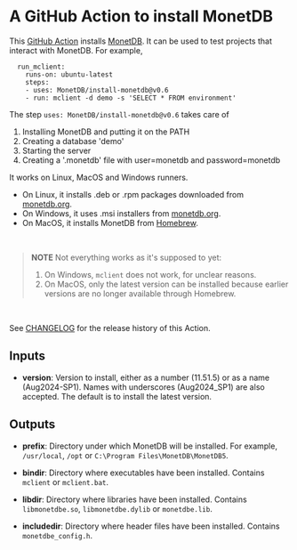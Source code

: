 A GitHub Action to install MonetDB
==================================


This [GitHub Action] installs [MonetDB].
It can be used to test projects that interact with MonetDB.
For example,

```
  run_mclient:
    runs-on: ubuntu-latest
    steps:
    - uses: MonetDB/install-monetdb@v0.6
    - run: mclient -d demo -s 'SELECT * FROM environment'
```

The step `uses: MonetDB/install-monetdb@v0.6` takes care of
1. Installing MonetDB and putting it on the PATH
2. Creating a database 'demo'
3. Starting the server
4. Creating a '.monetdb' file with user=monetdb and password=monetdb

It works on Linux, MacOS and Windows runners.
* On Linux, it installs .deb or .rpm packages downloaded from [monetdb.org][MonetDB].
* On Windows, it uses .msi installers from [monetdb.org][MonetDB].
* On MacOS, it installs MonetDB from [Homebrew].

<br>

> **NOTE** Not everything works as it's supposed to yet:
> 1. On Windows, `mclient` does not work, for unclear reasons.
> 2. On MacOS, only the latest version can be installed because earlier versions
>    are no longer available through Homebrew.

<br>

See [CHANGELOG](./CHANGELOG.md) for the release history of this Action.

Inputs
------

* **version**: Version to install, either as a number (11.51.5) or as a name
  (Aug2024-SP1). Names with underscores (Aug2024_SP1) are also accepted.
  The default is to install the latest version.


Outputs
-------

* **prefix**: Directory under which MonetDB will be installed.
  For example, `/usr/local`, `/opt` or `C:\Program Files\MonetDB\MonetDB5`.

* **bindir**: Directory where executables have been installed.
  Contains `mclient` or `mclient.bat`.

* **libdir**: Directory where libraries have been installed.
  Contains `libmonetdbe.so`, `libmonetdbe.dylib` or `monetdbe.lib`.

* **includedir**: Directory where header files have been installed.
  Contains `monetdbe_config.h`.



[MonetDB]: https://monetdb.org/
[GitHub Action]: https://github.com/features/actions
[Homebrew]: https://brew.sh/

